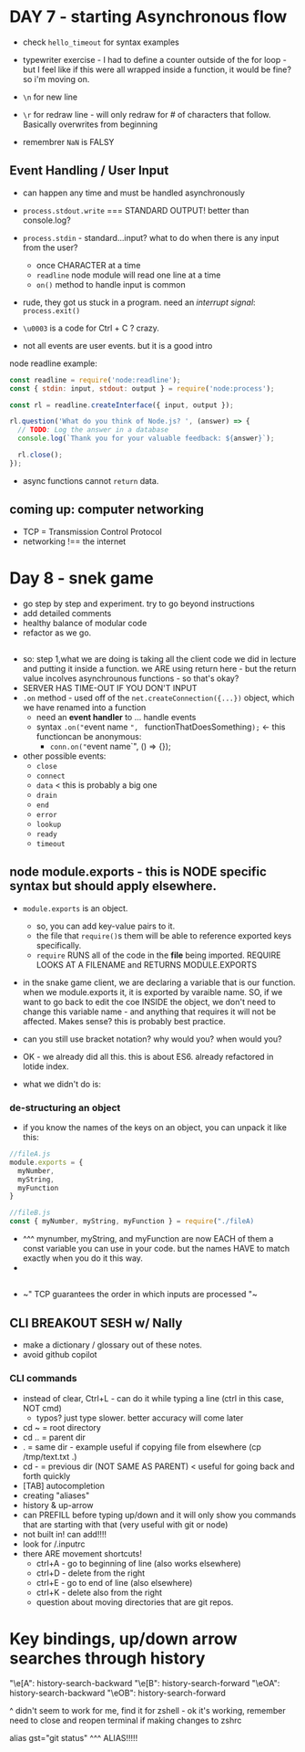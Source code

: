 # DAY 7 - starting Asynchronous flow
- check `hello_timeout` for syntax examples

- typewriter exercise - I had to define a counter outside of the for loop - but I feel like if this were all wrapped inside a function, it would be fine? so i'm moving on.
- `\n` for new line
- `\r` for redraw line - will only redraw for # of characters that follow. Basically overwrites from beginning
- remembrer `NaN` is FALSY

## Event Handling / User Input
- can happen any time and must be handled asynchronously

- `process.stdout.write` === STANDARD OUTPUT! better than console.log?
- `process.stdin` - standard...input? what to do when there is any input from the user?
  - once CHARACTER at a time
  - `readline`  node module will read one line at a time
  - `on()` method to handle input is common
- rude, they got us stuck in a program. need an _interrupt signal_: `process.exit()`
- ``\u0003`` is a code for Ctrl + C ? crazy.
- not all events are user events. but it is a good intro

node readline example:
``` javascript
const readline = require('node:readline');
const { stdin: input, stdout: output } = require('node:process');

const rl = readline.createInterface({ input, output });

rl.question('What do you think of Node.js? ', (answer) => {
  // TODO: Log the answer in a database
  console.log(`Thank you for your valuable feedback: ${answer}`);

  rl.close();
});
```
- async functions cannot `return` data.

## coming up: computer networking
- TCP = Transmission Control Protocol
- networking !== the internet

# Day 8 - snek game
- go step by step and experiment. try to go beyond instructions
- add detailed comments
- healthy balance of modular code
- refactor as we go.

##
- so: step 1,what we are doing is taking all the client code we did in lecture and putting it inside a function. we ARE using return here - but the return value incolves asynchrounous functions - so that's okay?
- SERVER HAS TIME-OUT IF YOU DON'T INPUT
- `.on` method - used off of the `net.createConnection({...})` object, which we have renamed into a function
  - need an __event handler__ to ... handle events
  - syntax `.on("`event name `", ` functionThatDoesSomething`);` <- this functioncan be anonymous:
    - `conn.on("`event name`", () => {});
- other possible events:
  - `close`
  - `connect`
  - `data` < this is probably a big one
  - `drain`
  - `end`
  - `error`
  - `lookup`
  - `ready`
  - `timeout`

## node module.exports - this is NODE specific syntax but should apply elsewhere.
- `module.exports` is an object.
  - so, you can add key-value pairs to it.
  - the file that `require()`s them will be able to reference exported keys specifically.
  - `require` RUNS all of the code in the **file** being imported. REQUIRE LOOKS AT A FILENAME and RETURNS MODULE.EXPORTS

- in the snake game client, we are declaring a variable that is our function. when we module.exports it, it is exported by varaible name. SO, if we want to go back to edit the coe INSIDE the object, we don't need to change this variable name - and anything that requires it will not be affected. Makes sense? this is probably best practice.

- can you still use bracket notation? why would you? when would you?
- OK - we already did all this. this is about ES6. already refactored in lotide index.
- what we didn't do is:
### de-structuring an object
- if you know the names of the keys on an object, you can unpack it like this:
``` javascript
//fileA.js
module.exports = {
  myNumber,
  myString,
  myFunction
}

//fileB.js
const { myNumber, myString, myFunction } = require("./fileA)
```
- ^^^ mynumber, myString, and myFunction are now EACH of them a const variable you can use in your code. but the names HAVE to match exactly when you do it this way.
- 


##
- ~" TCP guarantees the order in which inputs are processed "~


## CLI BREAKOUT SESH w/ Nally

- make a dictionary / glossary out of these notes.
- avoid github copilot
### CLI commands
- instead of clear, Ctrl+L - can do it while typing a line (ctrl in this case, NOT cmd)
  - typos? just type slower. better accuracy will come later
- cd ~ = root directory
- cd .. = parent dir
- . = same dir - example useful if copying file from elsewhere (cp /tmp/text.txt .)
- cd - = previous dir (NOT SAME AS PARENT) < useful for going back and forth quickly
- [TAB] autocompletion
- creating "aliases"
- history & up-arrow
- can PREFILL  before typing up/down and it will only show you commands that are starting with that (very useful with git or node)
 - not built in! can add!!!!
 - look for /.inputrc
- there ARE movement shortcuts!
   - ctrl+A - go to beginning of line (also works elsewhere)
   - ctrl+D - delete from the right
   - ctrl+E - go to end of line (also elsewhere)
   - ctrl+K - delete also from the right
   - question about moving directories that are git repos.


# Key bindings, up/down arrow searches through history
"\e[A": history-search-backward
"\e[B": history-search-forward
"\eOA": history-search-backward
"\eOB": history-search-forward

^ didn't seem to work for me, find it for zshell - ok it's working, remember need to close and reopen terminal if making changes to zshrc

alias gst="git status"
^^^ ALIAS!!!!!